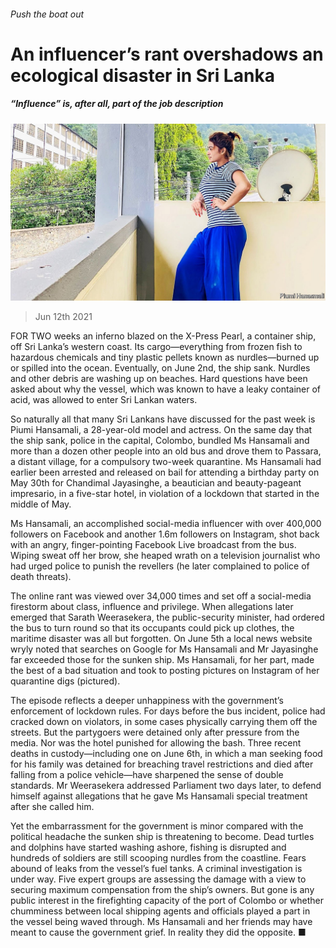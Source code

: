 ###### Push the boat out

# An influencer’s rant overshadows an ecological disaster in Sri Lanka 

##### “Influence” is, after all, part of the job description 

![image](images/20210612_asp002.jpg) 

> Jun 12th 2021 

FOR TWO weeks an inferno blazed on the X-Press Pearl, a container ship, off Sri Lanka’s western coast. Its cargo—everything from frozen fish to hazardous chemicals and tiny plastic pellets known as nurdles—burned up or spilled into the ocean. Eventually, on June 2nd, the ship sank. Nurdles and other debris are washing up on beaches. Hard questions have been asked about why the vessel, which was known to have a leaky container of acid, was allowed to enter Sri Lankan waters.

So naturally all that many Sri Lankans have discussed for the past week is Piumi Hansamali, a 28-year-old model and actress. On the same day that the ship sank, police in the capital, Colombo, bundled Ms Hansamali and more than a dozen other people into an old bus and drove them to Passara, a distant village, for a compulsory two-week quarantine. Ms Hansamali had earlier been arrested and released on bail for attending a birthday party on May 30th for Chandimal Jayasinghe, a beautician and beauty-pageant impresario, in a five-star hotel, in violation of a lockdown that started in the middle of May.


Ms Hansamali, an accomplished social-media influencer with over 400,000 followers on Facebook and another 1.6m followers on Instagram, shot back with an angry, finger-pointing Facebook Live broadcast from the bus. Wiping sweat off her brow, she heaped wrath on a television journalist who had urged police to punish the revellers (he later complained to police of death threats).

The online rant was viewed over 34,000 times and set off a social-media firestorm about class, influence and privilege. When allegations later emerged that Sarath Weerasekera, the public-security minister, had ordered the bus to turn round so that its occupants could pick up clothes, the maritime disaster was all but forgotten. On June 5th a local news website wryly noted that searches on Google for Ms Hansamali and Mr Jayasinghe far exceeded those for the sunken ship. Ms Hansamali, for her part, made the best of a bad situation and took to posting pictures on Instagram of her quarantine digs (pictured).

The episode reflects a deeper unhappiness with the government’s enforcement of lockdown rules. For days before the bus incident, police had cracked down on violators, in some cases physically carrying them off the streets. But the partygoers were detained only after pressure from the media. Nor was the hotel punished for allowing the bash. Three recent deaths in custody—including one on June 6th, in which a man seeking food for his family was detained for breaching travel restrictions and died after falling from a police vehicle—have sharpened the sense of double standards. Mr Weerasekera addressed Parliament two days later, to defend himself against allegations that he gave Ms Hansamali special treatment after she called him.

Yet the embarrassment for the government is minor compared with the political headache the sunken ship is threatening to become. Dead turtles and dolphins have started washing ashore, fishing is disrupted and hundreds of soldiers are still scooping nurdles from the coastline. Fears abound of leaks from the vessel’s fuel tanks. A criminal investigation is under way. Five expert groups are assessing the damage with a view to securing maximum compensation from the ship’s owners. But gone is any public interest in the firefighting capacity of the port of Colombo or whether chumminess between local shipping agents and officials played a part in the vessel being waved through. Ms Hansamali and her friends may have meant to cause the government grief. In reality they did the opposite. ■

